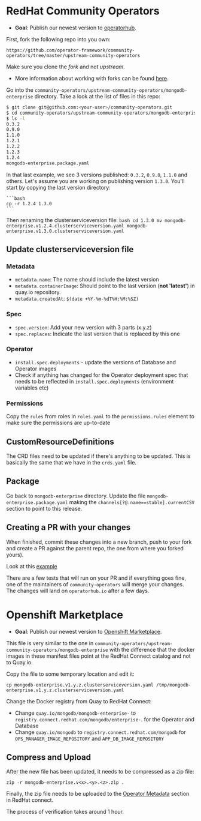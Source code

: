 # RedHat Community Operators

* **Goal**: Publish our newest version to [operatorhub](https://operatorhub.io).

First, fork the following repo into you own:

    https://github.com/operator-framework/community-operators/tree/master/upstream-community-operators

Make sure you clone the *fork* and not *upstream*.

* More information about working with forks can be found
[here](https://help.github.com/en/articles/fork-a-repo).

Go into the
`community-operators/upstream-community-operators/mongodb-enterprise`
directory. Take a look at the list of files in this repo:

``` bash
$ git clone git@github.com:<your-user>/community-operators.git
$ cd community-operators/upstream-community-operators/mongodb-enterprise
$ ls -l
0.3.2
0.9.0
1.1.0
1.2.1
1.2.2
1.2.3
1.2.4
mongodb-enterprise.package.yaml
```

In that last example, we see 3 versions published: `0.3.2`, `0.9.0`,
`1.1.0` and others. Let's assume you are working on publishing version
`1.3.0`. You'll start by copying the last version directory:

    ```bash
    cp -r 1.2.4 1.3.0
    ```

Then renaming the clusterserviceversion file:
    ```bash
    cd 1.3.0
    mv mongodb-enterprise.v1.2.4.clusterserviceversion.yaml mongodb-enterprise.v1.3.0.clusterserviceversion.yaml
    ```

## Update clusterserviceversion file

### Metadata

* `metadata.name`: The name should include the latest version
* `metadata.containerImage`: Should point to the last version (**not 'latest'**) in quay.io repository.
* `metadata.createdAt`: `$(date +%Y-%m-%dT%H:%M:%SZ)`

### Spec

* `spec.version`: Add your new version with 3 parts (x.y.z)
* `spec.replaces`: Indicate the last version that is replaced by this one

### Operator

* `install.spec.deployments` - update the versions of Database and Operator images
* Check if anything has changed for the Operator deployment spec that needs to be 
reflected in `install.spec.deployments` (environment variables etc)

### Permissions

Copy the `rules` from roles in `roles.yaml` to the `permissions.rules` element to make sure the permissions are up-to-date

## CustomResourceDefinitions

The CRD files need to be updated if there's anything to be updated. This is basically the
same that we have in the `crds.yaml` file.

## Package

Go back to `mongodb-enterprise` directory.
Update the file `mongodb-enterprise.package.yaml` making the
`channels[?@.name==stable].currentCSV` section to point to this release.

## Creating a PR with your changes

When finished, commit these changes into a new branch, push to your
fork and create a PR against the parent repo, the one from where you forked yours).

Look at this [example](https://github.com/operator-framework/community-operators/pull/540)

There are a few tests that will run on your PR and if everything goes
fine, one of the maintainers of `community-operators` will merge your
changes. The changes will land on `operatorhub.io` after a few days.

# Openshift Marketplace

* **Goal**: Publish our newest version to [Openshift Marketplace](https://www.openshift.com/).

This file is very similar to the one in
`community-operators/upstream-community-operators/mongodb-enterprise`
with the difference that the docker images in these manifest files
point at the RedHat Connect catalog and not to Quay.io.

Copy the file to some temporary location and edit it:

```
cp mongodb-enterprise.v1.y.z.clusterserviceversion.yaml /tmp/mongodb-enterprise.v1.y.z.clusterserviceversion.yaml
```

Change the Docker registry from Quay to RedHat Connect:

* Change  `quay.io/mongodb/mongodb-enterprise-` to
  `registry.connect.redhat.com/mongodb/enterprise-`. for the Operator and Database
* Change  `quay.io/mongodb` to `registry.connect.redhat.com/mongodb` for `OPS_MANAGER_IMAGE_REPOSITORY`
and `APP_DB_IMAGE_REPOSITORY`
  

## Compress and Upload

After the new file has been updated, it needs to be compressed as a zip
file:

    zip -r mongodb-enterprise.v<x>.<y>.<z>.zip .

Finally, the zip file needs to be uploaded to the [Operator
Metadata](https://connect.redhat.com/project/850021/operator-metadata)
section in RedHat connect.

The process of verification takes around 1 hour.
